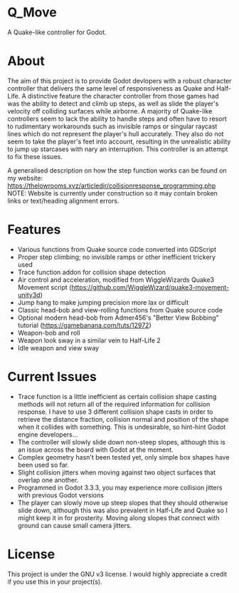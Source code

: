 # Q_Move
A Quake-like controller for Godot.

# About
The aim of this project is to provide Godot devlopers with a robust character controller that delivers the same level of responsiveness as Quake and Half-Life. A distinctive feature the character controller from those games had was the ability to detect and climb up steps, as well as slide the player's velocity off colliding surfaces while airborne. A majority of Quake-like controllers seem to lack the ability to handle steps and often have to resort to rudimentary workarounds such as invisible ramps or singular raycast lines which do not represent the player's hull accurately. They also do not seem to take the player's feet into account, resulting in the unrealistic ability to jump up starcases with nary an interruption. This controller is an attempt to fix these issues.

A generalised description on how the step function works can be found on my website: https://thelowrooms.xyz/articledir/collisionresponse_programming.php
NOTE: Website is currently under construction so it may contain broken links or text/heading alignment errors.

# Features
  - Various functions from Quake source code converted into GDScript
  - Proper step climbing; no invisible ramps or other inefficient trickery used
  - Trace function addon for collision shape detection
  - Air control and acceleration, modified from WiggleWizards Quake3 Movement script (https://github.com/WiggleWizard/quake3-movement-unity3d)
  - Jump hang to make jumping precision more lax or difficult
  - Classic head-bob and view-rolling functions from Quake source code
  - Optional modern head-bob from Admer456's "Better View Bobbing" tutorial (https://gamebanana.com/tuts/12972)
  - Weapon-bob and roll
  - Weapon look sway in a similar vein to Half-Life 2
  - Idle weapon and view sway

# Current Issues
  - Trace function is a little inefficient as certain collision shape casting methods will not return all of the required information for collision response. I have to use 3 different collision shape casts in order to retrieve the distance fraction, collision normal and position of the shape when it collides with something. This is undesirable, so hint-hint Godot engine developers...
  - The controller will slowly slide down non-steep slopes, although this is an issue across the board with Godot at the moment.
  - Complex geometry hasn't been tested yet, only simple box shapes have been used so far.
  - Slight collision jitters when moving against two object surfaces that overlap one another.
  - Programmed in Godot 3.3.3, you may experience more collision jitters with previous Godot versions
  - The player can slowly move up steep slopes that they should otherwise slide down, although this was also prevalent in Half-Life and Quake so I might keep it in for prosterity. Moving along slopes that connect with ground can cause small camera jitters.

# License
This project is under the GNU v3 license. I would highly appreciate a credit if you use this in your project(s).
